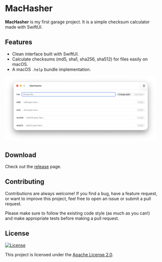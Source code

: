 # MacHasher

**MacHasher** is my first garage project. It is a simple checksum calculator made with SwiftUI.

## Features

- Clean interface built with SwiftUI.
- Calculate checksums (md5, sha1, sha256, sha512) for files easily on macOS.
- A macOS `.help` bundle implementation.

<p align="left"><img src="https://raw.githubusercontent.com/changanmoon/MacHasher/refs/heads/main/MacHasherHelp/Resources/en.lproj/Screenshot.png" width="500"></p>

## Download

Check out the [release](https://github.com/changanmoon/MacHasher/releases) page.

## Contributing

Contributions are always welcome! If you find a bug, have a feature request, or want to improve this project, feel free to open an issue or submit a pull request.

Please make sure to follow the existing code style (as much as you can!) and make appropriate tests before making a pull request.

## License

[![License](https://img.shields.io/badge/license-Apache%202.0-blue.svg)](LICENSE)

This project is licensed under the [Apache License 2.0](LICENSE).
